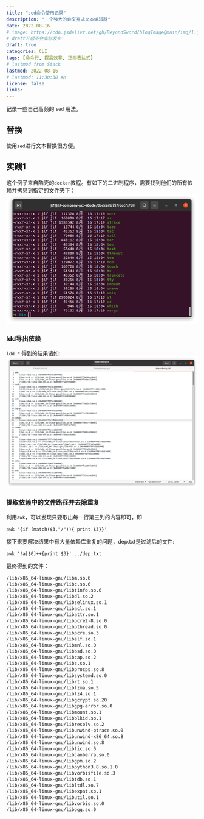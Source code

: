 ```yaml
---
title: "sed命令使用记录"
description: "一个强大的非交互式文本编辑器"
date: 2022-08-16
# image: https://cdn.jsdelivr.net/gh/BeyondSword/blogImage@main/img/1.jpg
# draft开启不会实际发布
draft: true
categories: CLI
tags: [命令行, 提高效率, 正则表达式]
# lastmod from Stack
lastmod: 2022-08-16
# lastmod: 11:30:38 AM
license: false
links:
---
```


记录一些自己高频的 `sed` 用法。

## 替换
使用`sed`进行文本替换很方便。


## 实践1
这个例子来自酷壳的`docker`教程。有如下的二进制程序，需要找到他们的所有依赖并拷贝到指定的文件夹下：
![](2022-08-16-17-52-04.png)
### ldd导出依赖
`
ldd *
`
得到的结果诸如:
![](2022-08-16-17-56-06.png)
### 提取依赖中的文件路径并去除重复
利用`awk`，可以发现只要取出每一行第三列的内容即可，即
```
awk '{if (match($3,"/")){ print $3}}'
```
接下来要解决结果中有大量依赖库重复的问题，dep.txt是过滤后的文件:
```
awk '!a[$0]++{print $3}' ../dep.txt
```
最终得到的文件：
```
/lib/x86_64-linux-gnu/libm.so.6
/lib/x86_64-linux-gnu/libc.so.6
/lib/x86_64-linux-gnu/libtinfo.so.6
/lib/x86_64-linux-gnu/libdl.so.2
/lib/x86_64-linux-gnu/libselinux.so.1
/lib/x86_64-linux-gnu/libacl.so.1
/lib/x86_64-linux-gnu/libattr.so.1
/lib/x86_64-linux-gnu/libpcre2-8.so.0
/lib/x86_64-linux-gnu/libpthread.so.0
/lib/x86_64-linux-gnu/libpcre.so.3
/lib/x86_64-linux-gnu/libelf.so.1
/lib/x86_64-linux-gnu/libmnl.so.0
/lib/x86_64-linux-gnu/libbsd.so.0
/lib/x86_64-linux-gnu/libcap.so.2
/lib/x86_64-linux-gnu/libz.so.1
/lib/x86_64-linux-gnu/libprocps.so.8
/lib/x86_64-linux-gnu/libsystemd.so.0
/lib/x86_64-linux-gnu/librt.so.1
/lib/x86_64-linux-gnu/liblzma.so.5
/lib/x86_64-linux-gnu/liblz4.so.1
/lib/x86_64-linux-gnu/libgcrypt.so.20
/lib/x86_64-linux-gnu/libgpg-error.so.0
/lib/x86_64-linux-gnu/libmount.so.1
/lib/x86_64-linux-gnu/libblkid.so.1
/lib/x86_64-linux-gnu/libresolv.so.2
/lib/x86_64-linux-gnu/libunwind-ptrace.so.0
/lib/x86_64-linux-gnu/libunwind-x86_64.so.8
/lib/x86_64-linux-gnu/libunwind.so.8
/lib/x86_64-linux-gnu/libtic.so.6
/lib/x86_64-linux-gnu/libcanberra.so.0
/lib/x86_64-linux-gnu/libgpm.so.2
/lib/x86_64-linux-gnu/libpython3.8.so.1.0
/lib/x86_64-linux-gnu/libvorbisfile.so.3
/lib/x86_64-linux-gnu/libtdb.so.1
/lib/x86_64-linux-gnu/libltdl.so.7
/lib/x86_64-linux-gnu/libexpat.so.1
/lib/x86_64-linux-gnu/libutil.so.1
/lib/x86_64-linux-gnu/libvorbis.so.0
/lib/x86_64-linux-gnu/libogg.so.0
```